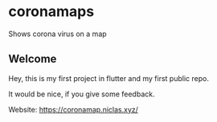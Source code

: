 # coronamaps

Shows corona virus on a map

## Welcome

Hey, this is my first project in flutter and my first public repo.

It would be nice, if you give some feedback.

Website: https://coronamap.niclas.xyz/
